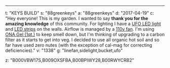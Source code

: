 ---
t: "KEYS BUILD"
s: "88greenkeys"
a: "88greenkeys"
d: "2017-04-19"
c: "Hey everyone! This is my garden. I wanted to say <strong>thank you for the amazing knowledge</strong> of this community. For lighting I have a <a href='http://amzn.to/2ncfxRD'>UFO LED light</a> and <a href='http://www.amazon.com/gp/product/B00BPIWY28/ref=as_li_ss_tl?ie=UTF8&amp;camp=1789&amp;creative=390957&amp;creativeASIN=B00BPIWY28&amp;linkCode=as2&amp;tag=spacbuck-20'>LED strips</a> on the walls. Airflow is managed by a <a href='http://amzn.to/2oDnAaA'>110v fan</a>. I'm using <a href='http://amzn.to/2onX9lA'>ONA Gel (1qt.)</a> to keep smell down, but I'm thinking of upgrading to a carbon filter as it starts to get into veg. I decided to use all organic hot soil and so far have used zero nutes (with the exception of cal-mag for correcting deficiencies)."
v: "1338"
g: "linefan,sidelight,bucket,ufo"

z: "B000VBW17S,B009OXSFBA,B00BPIWY28,B00RWYCRB2"

